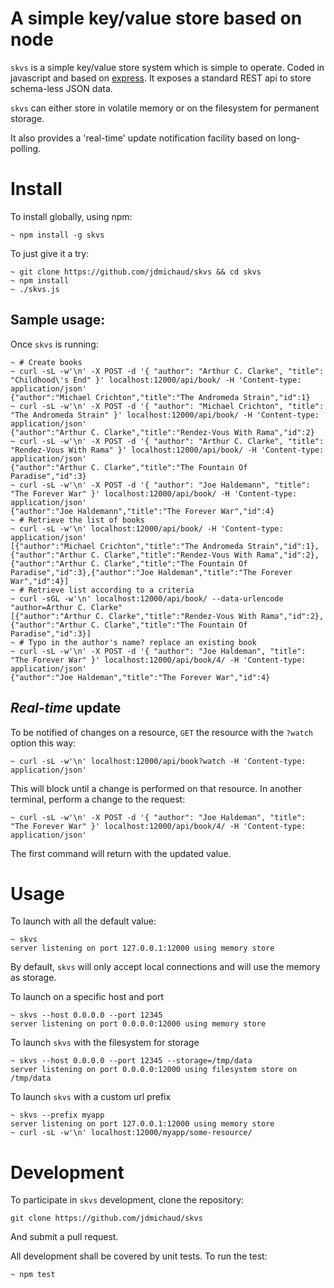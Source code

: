 # A simple key/value store based on node

`skvs` is a simple key/value store system which is simple to operate. Coded in
javascript and based on [express](http://expressjs.com/). It exposes a standard
REST api to store schema-less JSON data.

`skvs` can either store in volatile memory or on the filesystem for permanent storage.

It also provides a 'real-time' update notification facility based on long-polling.

# Install

To install globally, using npm:
```
~ npm install -g skvs
```

To just give it a try:
```
~ git clone https://github.com/jdmichaud/skvs && cd skvs
~ npm install
~ ./skvs.js
```

## Sample usage:

Once `skvs` is running:

```
~ # Create books
~ curl -sL -w'\n' -X POST -d '{ "author": "Arthur C. Clarke", "title": "Childhood\'s End" }' localhost:12000/api/book/ -H 'Content-type: application/json'
{"author":"Michael Crichton","title":"The Andromeda Strain","id":1}
~ curl -sL -w'\n' -X POST -d '{ "author": "Michael Crichton", "title": "The Andromeda Strain" }' localhost:12000/api/book/ -H 'Content-type: application/json'
{"author":"Arthur C. Clarke","title":"Rendez-Vous With Rama","id":2}
~ curl -sL -w'\n' -X POST -d '{ "author": "Arthur C. Clarke", "title": "Rendez-Vous With Rama" }' localhost:12000/api/book/ -H 'Content-type: application/json'
{"author":"Arthur C. Clarke","title":"The Fountain Of Paradise","id":3}
~ curl -sL -w'\n' -X POST -d '{ "author": "Joe Haldemann", "title": "The Forever War" }' localhost:12000/api/book/ -H 'Content-type: application/json'
{"author":"Joe Haldemann","title":"The Forever War","id":4}
~ # Retrieve the list of books
~ curl -sL -w'\n' localhost:12000/api/book/ -H 'Content-type: application/json'
[{"author":"Michael Crichton","title":"The Andromeda Strain","id":1},{"author":"Arthur C. Clarke","title":"Rendez-Vous With Rama","id":2},{"author":"Arthur C. Clarke","title":"The Fountain Of Paradise","id":3},{"author":"Joe Haldeman","title":"The Forever War","id":4}]
~ # Retrieve list according to a criteria
~ curl -sGL -w'\n' localhost:12000/api/book/ --data-urlencode "author=Arthur C. Clarke"
[{"author":"Arthur C. Clarke","title":"Rendez-Vous With Rama","id":2},{"author":"Arthur C. Clarke","title":"The Fountain Of Paradise","id":3}]
~ # Typo in the author's name? replace an existing book
~ curl -sL -w'\n' -X POST -d '{ "author": "Joe Haldeman", "title": "The Forever War" }' localhost:12000/api/book/4/ -H 'Content-type: application/json'
{"author":"Joe Haldeman","title":"The Forever War","id":4}
```

## *Real-time* update

To be notified of changes on a resource, `GET` the resource with the `?watch` option this way:

```
~ curl -sL -w'\n' localhost:12000/api/book?watch -H 'Content-type: application/json'
```

This will block until a change is performed on that resource. In another terminal, perform a change to the request:
```
~ curl -sL -w'\n' -X POST -d '{ "author": "Joe Haldeman", "title": "The Forever War" }' localhost:12000/api/book/4/ -H 'Content-type: application/json'
```

The first command will return with the updated value.

# Usage

To launch with all the default value:
```
~ skvs
server listening on port 127.0.0.1:12000 using memory store
```
By default, `skvs` will only accept local connections and will use the memory as storage.

To launch on a specific host and port
```
~ skvs --host 0.0.0.0 --port 12345
server listening on port 0.0.0.0:12000 using memory store
```

To launch `skvs` with the filesystem for storage
```
~ skvs --host 0.0.0.0 --port 12345 --storage=/tmp/data
server listening on port 0.0.0.0:12000 using filesystem store on /tmp/data
```

To launch `skvs` with a custom url prefix
```
~ skvs --prefix myapp
server listening on port 127.0.0.1:12000 using memory store
~ curl -sL -w'\n' localhost:12000/myapp/some-resource/
```

# Development

To participate in `skvs` development, clone the repository:
```
git clone https://github.com/jdmichaud/skvs
```

And submit a pull request.

All development shall be covered by unit tests.
To run the test:
```
~ npm test
```
